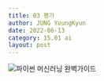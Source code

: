 ```yaml
---
title: 03 평가
author: JUNG YoungKyun
date: 2022-06-13
category: 15.01 ai
layout: post
---
```


![파이썬 머신러닝 완벽가이드](https://img.shields.io/badge/파이썬_머신러닝_완벽가이드-blue.svg)